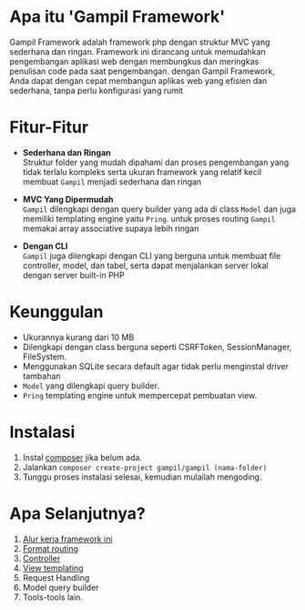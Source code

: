 # Apa itu 'Gampil Framework'
Gampil Framework adalah framework php dengan struktur MVC yang sederhana dan ringan. Framework ini dirancang untuk memudahkan pengembangan aplikasi web dengan membungkus dan meringkas penulisan code pada saat pengembangan. dengan Gampil Framework, Anda dapat dengan cepat membangun aplikas web yang efisien dan sederhana, tanpa perlu konfigurasi yang rumit

# Fitur-Fitur
- **Sederhana dan Ringan** <br>Struktur folder yang mudah dipahami dan proses pengembangan yang tidak terlalu kompleks serta ukuran framework yang relatif kecil membuat `Gampil` menjadi sederhana dan ringan

- **MVC Yang Dipermudah** <br>`Gampil` dilengkapi dengan query builder yang ada di class `Model` dan juga memiliki templating engine yaitu `Pring`. untuk proses routing `Gampil` memakai array associative supaya lebih ringan

- **Dengan CLI** <br>`Gampil` juga dilengkapi dengan CLI yang berguna untuk membuat file controller, model, dan tabel, serta dapat menjalankan server lokal dengan server built-in PHP

# Keunggulan
- Ukurannya kurang dari 10 MB
- Dilengkapi dengan class berguna seperti CSRFToken, SessionManager, FileSystem.
- Menggunakan SQLite secara default agar tidak perlu menginstal driver tambahan
- `Model` yang dilengkapi query builder.
- `Pring` templating engine untuk mempercepat pembuatan view.

# Instalasi
1. Instal [composer](https://getcomposer.org/download/) jika belum ada.
2. Jalankan `composer create-project gampil/gampil (nama-folder)`
3. Tunggu proses instalasi selesai, kemudian mulailah mengoding.

# Apa Selanjutnya?
1. [Alur kerja framework ini](how-it-work.md)
2. [Format routing](routing.md)
4. [Controller](controller.md)
3. [View templating](view.md)
4. Request Handling
4. Model query builder
5. Tools-tools lain.
